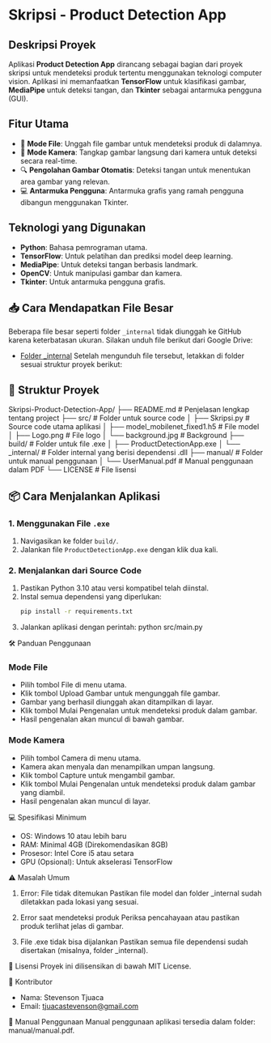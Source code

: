 # Skripsi - Product Detection App

## Deskripsi Proyek
Aplikasi **Product Detection App** dirancang sebagai bagian dari proyek skripsi untuk mendeteksi produk tertentu menggunakan teknologi computer vision. Aplikasi ini memanfaatkan **TensorFlow** untuk klasifikasi gambar, **MediaPipe** untuk deteksi tangan, dan **Tkinter** sebagai antarmuka pengguna (GUI).


## Fitur Utama
- 📂 **Mode File**: Unggah file gambar untuk mendeteksi produk di dalamnya.
- 📸 **Mode Kamera**: Tangkap gambar langsung dari kamera untuk deteksi secara real-time.
- 🔍 **Pengolahan Gambar Otomatis**: Deteksi tangan untuk menentukan area gambar yang relevan.
- 💻 **Antarmuka Pengguna**: Antarmuka grafis yang ramah pengguna dibangun menggunakan Tkinter.

## Teknologi yang Digunakan
- **Python**: Bahasa pemrograman utama.
- **TensorFlow**: Untuk pelatihan dan prediksi model deep learning.
- **MediaPipe**: Untuk deteksi tangan berbasis landmark.
- **OpenCV**: Untuk manipulasi gambar dan kamera.
- **Tkinter**: Untuk antarmuka pengguna grafis.

## 📥 Cara Mendapatkan File Besar
Beberapa file besar seperti folder `_internal` tidak diunggah ke GitHub karena keterbatasan ukuran. Silakan unduh file berikut dari Google Drive:
- [Folder _internal](https://drive.google.com/drive/folders/1zyFqBbZv1z9fXSConalnXiVDJ0QYrt4c?usp=sharing)
Setelah mengunduh file tersebut, letakkan di folder sesuai struktur proyek berikut:


## 📂 Struktur Proyek

Skripsi-Product-Detection-App/
├── README.md                # Penjelasan lengkap tentang project
├── src/                     # Folder untuk source code
│   ├── Skripsi.py              # Source code utama aplikasi
│   ├── model_mobilenet_fixed1.h5 # File model
│   ├── Logo.png             # File logo
│   └── background.jpg       # Background
├── build/                   # Folder untuk file .exe
│   ├── ProductDetectionApp.exe
│   └── _internal/           # Folder internal yang berisi dependensi .dll
├── manual/                  # Folder untuk manual penggunaan
│   └── UserManual.pdf       # Manual penggunaan dalam PDF
└── LICENSE                  # File lisensi

## 📦 Cara Menjalankan Aplikasi

### 1. Menggunakan File `.exe`
1. Navigasikan ke folder `build/`.
2. Jalankan file `ProductDetectionApp.exe` dengan klik dua kali.

### 2. Menjalankan dari Source Code
1. Pastikan Python 3.10 atau versi kompatibel telah diinstal.
2. Instal semua dependensi yang diperlukan:
   ```bash
   pip install -r requirements.txt
3. Jalankan aplikasi dengan perintah:
    python src/main.py

🛠️ Panduan Penggunaan
### Mode File
- Pilih tombol File di menu utama.
- Klik tombol Upload Gambar untuk mengunggah file gambar.
- Gambar yang berhasil diunggah akan ditampilkan di layar.
- Klik tombol Mulai Pengenalan untuk mendeteksi produk dalam gambar.
- Hasil pengenalan akan muncul di bawah gambar.

### Mode Kamera
- Pilih tombol Camera di menu utama.
- Kamera akan menyala dan menampilkan umpan langsung.
- Klik tombol Capture untuk mengambil gambar.
- Klik tombol Mulai Pengenalan untuk mendeteksi produk dalam gambar yang diambil.
- Hasil pengenalan akan muncul di layar.

💻 Spesifikasi Minimum
- OS: Windows 10 atau lebih baru
- RAM: Minimal 4GB (Direkomendasikan 8GB)
- Prosesor: Intel Core i5 atau setara
- GPU (Opsional): Untuk akselerasi TensorFlow

⚠️ Masalah Umum
1. Error: File tidak ditemukan
Pastikan file model dan folder _internal sudah diletakkan pada lokasi yang sesuai.

2. Error saat mendeteksi produk
Periksa pencahayaan atau pastikan produk terlihat jelas di gambar.

3. File .exe tidak bisa dijalankan
Pastikan semua file dependensi sudah disertakan (misalnya, folder _internal).

📜 Lisensi
Proyek ini dilisensikan di bawah MIT License.

👤 Kontributor
- Nama: Stevenson Tjuaca
- Email: tjuacastevenson@gmail.com

📘 Manual Penggunaan
Manual penggunaan aplikasi tersedia dalam folder:
manual/manual.pdf.
